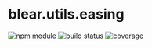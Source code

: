 # blear.utils.easing

[![npm module][npm-img]][npm-url]
[![build status][travis-img]][travis-url]
[![coverage][coveralls-img]][coveralls-url]

[travis-img]: https://img.shields.io/travis/blearjs/blear.utils.easing/master.svg?maxAge=2592000&style=flat-square
[travis-url]: https://travis-ci.org/blearjs/blear.utils.easing

[npm-img]: https://img.shields.io/npm/v/blear.utils.easing.svg?maxAge=2592000&style=flat-square
[npm-url]: https://www.npmjs.com/package/blear.utils.easing

[coveralls-img]: https://img.shields.io/coveralls/blearjs/blear.utils.easing/master.svg?maxAge=2592000&style=flat-square
[coveralls-url]: https://coveralls.io/github/blearjs/blear.utils.easing?branch=master

